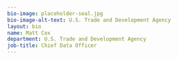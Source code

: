 ```yaml
---
bio-image: placeholder-seal.jpg
bio-image-alt-text: U.S. Trade and Development Agency
layout: bio
name: Matt Cox
department: U.S. Trade and Development Agency
job-title: Chief Data Officer
---
```

